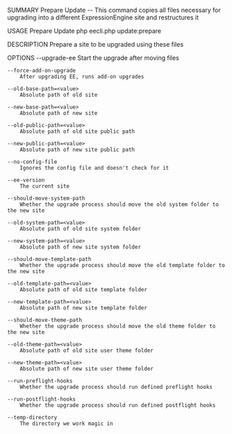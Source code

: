 SUMMARY
    Prepare Update -- This command copies all files necessary for upgrading into a different ExpressionEngine site and restructures it

USAGE
    Prepare Update php eecli.php update:prepare

DESCRIPTION
    Prepare a site to be upgraded using these files

OPTIONS
    --upgrade-ee
        Start the upgrade after moving files

    --force-add-on-upgrade
        After upgrading EE, runs add-on upgrades

    --old-base-path=<value>
        Absolute path of old site

    --new-base-path=<value>
        Absolute path of new site

    --old-public-path=<value>
        Absolute path of old site public path

    --new-public-path=<value>
        Absolute path of new site public path

    --no-config-file
        Ignores the config file and doesn't check for it

    --ee-version
        The current site

    --should-move-system-path
        Whether the upgrade process should move the old system folder to the new site

    --old-system-path=<value>
        Absolute path of old site system folder

    --new-system-path=<value>
        Absolute path of new site system folder

    --should-move-template-path
        Whether the upgrade process should move the old template folder to the new site

    --old-template-path=<value>
        Absolute path of old site template folder

    --new-template-path=<value>
        Absolute path of new site template folder

    --should-move-theme-path
        Whether the upgrade process should move the old theme folder to the new site

    --old-theme-path=<value>
        Absolute path of old site user theme folder

    --new-theme-path=<value>
        Absolute path of new site user theme folder

    --run-preflight-hooks
        Whether the upgrade process should run defined preflight hooks

    --run-postflight-hooks
        Whether the upgrade process should run defined postflight hooks

    --temp-directory
        The directory we work magic in

